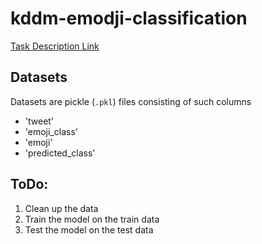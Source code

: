 # kddm-emodji-classification

[Task Description Link](https://tc.tugraz.at/main/mod/page/view.php?id=165308)
## Datasets

Datasets are pickle (`.pkl`) files consisting of such columns

- 'tweet'
- 'emoji_class'
- 'emoji'
- 'predicted_class'

## ToDo:

1. Clean up the data
2. Train the model on the train data
3. Test the model on the test data
